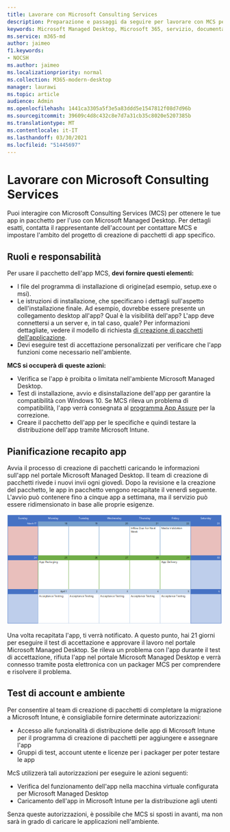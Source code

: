 ```yaml
---
title: Lavorare con Microsoft Consulting Services
description: Preparazione e passaggi da seguire per lavorare con MCS per creare un pacchetto delle app
keywords: Microsoft Managed Desktop, Microsoft 365, servizio, documentazione
ms.service: m365-md
author: jaimeo
f1.keywords:
- NOCSH
ms.author: jaimeo
ms.localizationpriority: normal
ms.collection: M365-modern-desktop
manager: laurawi
ms.topic: article
audience: Admin
ms.openlocfilehash: 1441ca3305a5f3e5a83ddd5e1547812f08d7d96b
ms.sourcegitcommit: 39609c4d8c432c8e7d7a31cb35c8020e5207385b
ms.translationtype: MT
ms.contentlocale: it-IT
ms.lasthandoff: 03/30/2021
ms.locfileid: "51445697"
---
```

# <a name="working-with-microsoft-consulting-services"></a>Lavorare con Microsoft Consulting Services

Puoi interagire con Microsoft Consulting Services (MCS) per ottenere le tue app in pacchetto per l'uso con Microsoft Managed Desktop. Per dettagli esatti, contatta il rappresentante dell'account per contattare MCS e impostare l'ambito del progetto di creazione di pacchetti di app specifico.

## <a name="roles-and-responsibilities"></a>Ruoli e responsabilità

Per usare il pacchetto dell'app MCS, **devi fornire questi elementi:**

- I file del programma di installazione di origine(ad esempio, setup.exe o msi).
- Le istruzioni di installazione, che specificano i dettagli sull'aspetto dell'installazione finale. Ad esempio, dovrebbe essere presente un collegamento desktop all'app? Qual è la visibilità dell'app? L'app deve connettersi a un server e, in tal caso, quale? Per informazioni dettagliate, vedere il modello di richiesta [di creazione di pacchetti dell'applicazione](https://github.com/MicrosoftDocs/microsoft-365-docs/raw/public/microsoft-365/managed-desktop/get-ready/downloads/app-packaging-template.docx).
- Devi eseguire test di accettazione personalizzati per verificare che l'app funzioni come necessario nell'ambiente.

**MCS si occuperà di queste azioni:**

- Verifica se l'app è proibita o limitata nell'ambiente Microsoft Managed Desktop.
- Test di installazione, avvio e disinstallazione dell'app per garantire la compatibilità con Windows 10. Se MCS rileva un problema di compatibilità, l'app verrà consegnata al [programma App Assure](https://docs.microsoft.com/fasttrack/products-and-capabilities#app-assure) per la correzione.
- Creare il pacchetto dell'app per le specifiche e quindi testare la distribuzione dell'app tramite Microsoft Intune.

## <a name="app-delivery-schedule"></a>Pianificazione recapito app

Avvia il processo di creazione di pacchetti caricando le informazioni sull'app nel portale Microsoft Managed Desktop. Il team di creazione di pacchetti rivede i nuovi invii ogni giovedì. Dopo la revisione e la creazione del pacchetto, le app in pacchetto vengono recapitate il venerdì seguente. L'avvio può contenere fino a cinque app a settimana, ma il servizio può essere ridimensionato in base alle proprie esigenze.

![calendario che mostra il flusso di app di giovedì (il 21 in questo esempio), convalida multimediale il giorno successivo, creazione di pacchetti il lunedì successivo (il 25) e recapito dell'app il venerdì successivo (il 29)](../../media/MCS-cal.png)

Una volta recapitata l'app, ti verrà notificato. A questo punto, hai 21 giorni per eseguire il test di accettazione e approvare il lavoro nel portale Microsoft Managed Desktop. Se rileva un problema con l'app durante il test di accettazione, rifiuta l'app nel portale Microsoft Managed Desktop e verrà connesso tramite posta elettronica con un packager MCS per comprendere e risolvere il problema.

## <a name="testing-accounts-and-environment"></a>Test di account e ambiente

Per consentire al team di creazione di pacchetti di completare la migrazione a Microsoft Intune, è consigliabile fornire determinate autorizzazioni:
 
-   Accesso alle funzionalità di distribuzione delle app di Microsoft Intune per il programma di creazione di pacchetti per aggiungere e assegnare l'app 
-   Gruppi di test, account utente e licenze per i packager per poter testare le app

McS utilizzerà tali autorizzazioni per eseguire le azioni seguenti:
 
-   Verifica del funzionamento dell'app nella macchina virtuale configurata per Microsoft Managed Desktop
-   Caricamento dell'app in Microsoft Intune per la distribuzione agli utenti

Senza queste autorizzazioni, è possibile che MCS si sposti in avanti, ma non sarà in grado di caricare le applicazioni nell'ambiente.
